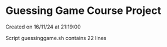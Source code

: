 # Guessing Game Course Project

Created on 16/11/24 at 21:19:00

Script guessinggame.sh contains 22 lines
